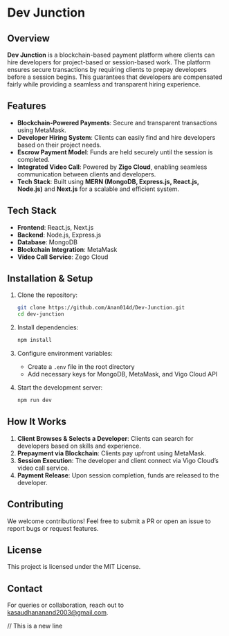 
# Dev Junction







## Overview
**Dev Junction** is a blockchain-based payment platform where clients can hire developers for project-based or session-based work. The platform ensures secure transactions by requiring clients to prepay developers before a session begins. This guarantees that developers are compensated fairly while providing a seamless and transparent hiring experience.

## Features
- **Blockchain-Powered Payments**: Secure and transparent transactions using MetaMask.
- **Developer Hiring System**: Clients can easily find and hire developers based on their project needs.
- **Escrow Payment Model**: Funds are held securely until the session is completed.
- **Integrated Video Call**: Powered by **Zigo Cloud**, enabling seamless communication between clients and developers.
- **Tech Stack**: Built using **MERN (MongoDB, Express.js, React.js, Node.js)** and **Next.js** for a scalable and efficient system.

## Tech Stack
- **Frontend**: React.js, Next.js
- **Backend**: Node.js, Express.js
- **Database**: MongoDB
- **Blockchain Integration**: MetaMask
- **Video Call Service**: Zego Cloud

## Installation & Setup
1. Clone the repository:
   ```sh
   git clone https://github.com/Anan014d/Dev-Junction.git
   cd dev-junction
   ```
2. Install dependencies:
   ```sh
   npm install
   ```
3. Configure environment variables:
   - Create a `.env` file in the root directory
   - Add necessary keys for MongoDB, MetaMask, and Vigo Cloud API

4. Start the development server:
   ```sh
   npm run dev
   ```

## How It Works
1. **Client Browses & Selects a Developer**: Clients can search for developers based on skills and experience.
2. **Prepayment via Blockchain**: Clients pay upfront using MetaMask.
3. **Session Execution**: The developer and client connect via Vigo Cloud’s video call service.
4. **Payment Release**: Upon session completion, funds are released to the developer.

## Contributing
We welcome contributions! Feel free to submit a PR or open an issue to report bugs or request features.

## License
This project is licensed under the MIT License.

## Contact
For queries or collaboration, reach out to [kasaudhananand2003@gmail.com](mailto:your.email@example.com).


// This is a new line
